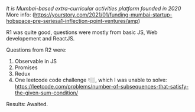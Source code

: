 *It is Mumbai-based extra-curricular activities platform founded in 2020*
More info: (https://yourstory.com/2021/01/funding-mumbai-startup-hobspace-pre-seriesa1-inflection-point-ventures/amp)

R1 was quite good, questions were mostly from basic JS, Web developement and ReactJS. 

Questions from R2 were:
1. Observable in JS
2. Promises
3. Redux
4. One leetcode code challenge 👇🏼, which I was unable to solve: 
https://leetcode.com/problems/number-of-subsequences-that-satisfy-the-given-sum-condition/

Results: Awaited.
